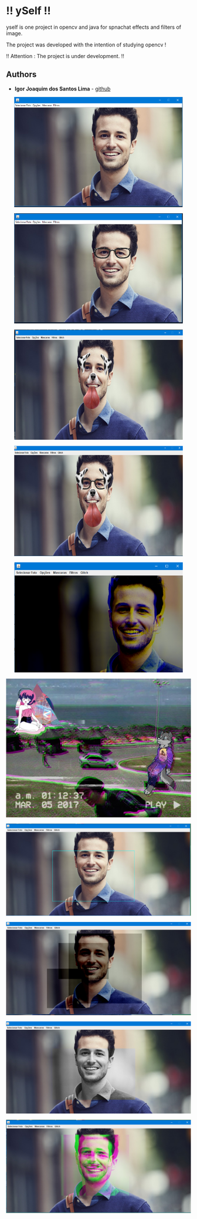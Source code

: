 # !! ySelf !!

yself is one project in opencv and java for spnachat effects and filters of image.

The project was developed with the intention of studying opencv !

!! Attention : The project is under development. !!

## Authors

* **Igor Joaquim dos Santos Lima** - [github](https://github.com/igor036)

<p align="center">
  <img width="460" height="300" src="screenshot/mainWindow.png">
</p>

<p align="center">
  <img width="460" height="300" src="screenshot/glasses1.png">
</p>

<p align="center">
  <img width="460" height="300" src="screenshot/dog.png">
</p>

<p align="center">
  <img width="460" height="300" src="screenshot/dogAndGlasses.png">
</p>

<p align="center">
  <img width="460" height="300" src="screenshot/glitchwave.png">
</p>

<p align="center">
  <img src="screenshot/vhs.jpg">
</p>

<p align="center">
  <img src="screenshot/selectRegion.png">
</p>

<p align="center">
  <img src="screenshot/dakenInRegion.png">
</p>

<p align="center">
  <img src="screenshot/grayScaleInRegion.png">
</p>

<p align="center">
  <img src="screenshot/waveInRegion.png">
</p>